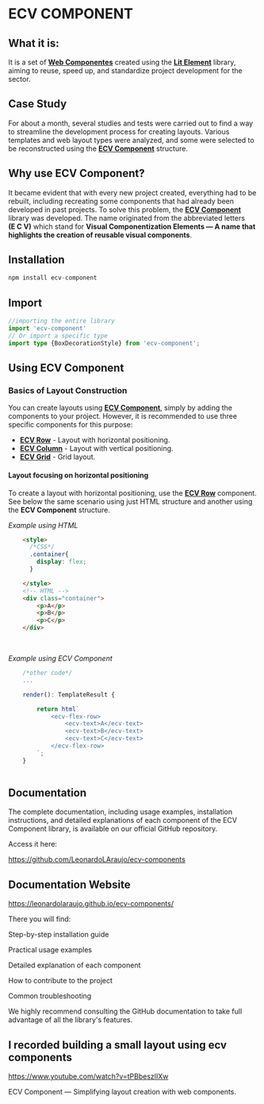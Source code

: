 # ECV COMPONENT


## What it is:

It is a set of  <a href="https://www.webcomponents.org/introduction" target="_blank">**Web Componentes**</a> created using the <a href="https://lit.dev/" target="_blank">**Lit Element**</a> library, aiming to reuse, speed up, and standardize project development for the sector.


## Case Study

For about a month, several studies and tests were carried out to find a way to streamline the development process for creating layouts. Various templates and web layout types were analyzed, and some were selected to be reconstructed using the <a href="https://leonardolaraujo.github.io/ecv-components/index.html">**ECV Component**</a> structure.


## Why use ECV Component?

It became evident that with every new project created, everything had to be rebuilt, including recreating some components that had already been developed in past projects. To solve this problem, the <a href="https://leonardolaraujo.github.io/ecv-components/index.html">**ECV Component**</a> library was developed. The name originated from the abbreviated letters
<br>**(E C V)** which stand for **Visual Componentization Elements — A name that highlights the creation of reusable visual components**.

## Installation
```typescript
npm install ecv-component
```

## Import
```typescript
//importing the entire library
import 'ecv-component' 
// Or import a specific type
import type {BoxDecorationStyle} from 'ecv-component';
```

## Using ECV Component

### Basics of Layout Construction

You can create layouts using <a href="https://leonardolaraujo.github.io/ecv-components/index.html">**ECV Component**</a>, simply by adding the components to your project. However, it is recommended to use three specific components for this purpose:

- <a href="https://leonardolaraujo.github.io/ecv-components/classes/components_ecv_flex_row.ECVFlexRow.html" target="_blank">**ECV Row**</a> - Layout with horizontal positioning.
- <a href="https://leonardolaraujo.github.io/ecv-components/classes/components_ecv_flex_column.ECVFlexColumn.html" target="_blank">**ECV Column**</a> - Layout with vertical positioning.
- <a href="https://leonardolaraujo.github.io/ecv-components/classes/components_ecv_grid.ECVGrid.html" target="_blank">**ECV Grid**</a> - Grid layout.

#### Layout focusing on horizontal positioning

To create a layout with horizontal positioning, use the <a href="https://leonardolaraujo.github.io/ecv-components/classes/components_ecv_flex_row.ECVFlexRow.html" target="_blank">**ECV Row**</a> component. See below the same scenario using just HTML structure and another using the **ECV Component** structure.

_Example using HTML_

```html
    <style>
      /*CSS*/
      .container{
        display: flex;
      }

    </style>
    <!-- HTML -->
    <div class="container">
        <p>A</p>
        <p>B</p>
        <p>C</p>
    </div>

```
<br>

_Example using ECV Component_


```typescript
    /*other code*/
    ...

    render(): TemplateResult {

        return html`
            <ecv-flex-row>
                <ecv-text>A</ecv-text>
                <ecv-text>B</ecv-text>
                <ecv-text>C</ecv-text>
            </ecv-flex-row>
        `;
    }
    
```

## Documentation

The complete documentation, including usage examples, installation instructions, and detailed explanations of each component of the ECV Component library, is available on our official GitHub repository.

Access it here:

https://github.com/LeonardoLAraujo/ecv-components

## Documentation Website

https://leonardolaraujo.github.io/ecv-components/

There you will find:

Step-by-step installation guide

Practical usage examples

Detailed explanation of each component

How to contribute to the project

Common troubleshooting

We highly recommend consulting the GitHub documentation to take full advantage of all the library's features.

## I recorded building a small layout using ecv components
https://www.youtube.com/watch?v=tPBbeszlIXw

ECV Component — Simplifying layout creation with web components.
